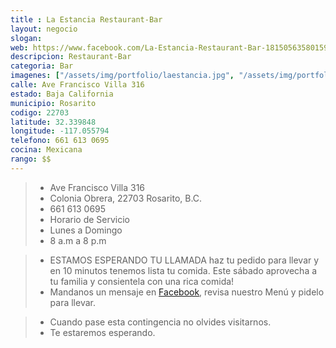 ```yaml
---
title : La Estancia Restaurant-Bar
layout: negocio
slogan: 
web: https://www.facebook.com/La-Estancia-Restaurant-Bar-181505635801596
descripcion: Restaurant-Bar
categoria: Bar
imagenes: ["/assets/img/portfolio/laestancia.jpg", "/assets/img/portfolio/laestanciaestamos.jpg"]
calle: Ave Francisco Villa 316
estado: Baja California
municipio: Rosarito
codigo: 22703
latitude: 32.339848
longitude: -117.055794
telefono: 661 613 0695
cocina: Mexicana
rango: $$
---
```


>* Ave Francisco Villa 316
>* Colonia Obrera, 22703 Rosarito, B.C.
>* 661 613 0695
>* Horario de Servicio
>* Lunes a Domingo  
>* 8 a.m a 8 p.m

>* ESTAMOS ESPERANDO TU LLAMADA
haz tu pedido para llevar y en 10 minutos tenemos lista tu comida.
Este sábado aprovecha a tu familia y consientela con una rica comida!
 >* Mandanos un mensaje en [Facebook](https://www.facebook.com/La-Estancia-Restaurant-Bar-181505635801596), revisa nuestro Menú y pidelo para llevar. 

 >* Cuando pase esta contingencia no olvides visitarnos. 
 >* Te estaremos esperando.

